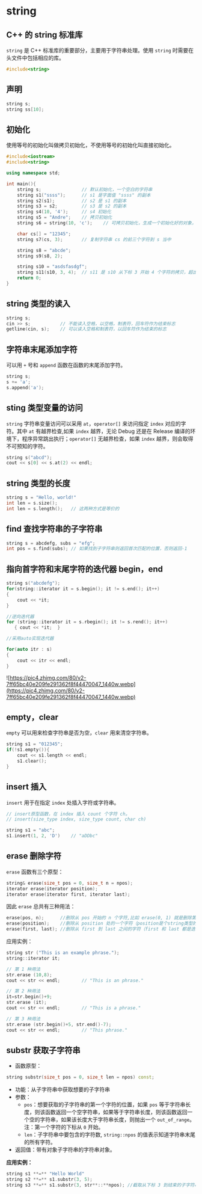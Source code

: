 # string

## C++ 的 string 标准库

`string` 是 C++ 标准库的重要部分，主要用于字符串处理。使用 `string` 时需要在头文件中包括相应的库。

```cpp
#include<string>
```

## 声明

```cpp
string s;
string ss[10];
```

## 初始化

使用等号的初始化叫做拷贝初始化，不使用等号的初始化叫直接初始化。

```cpp
#include<iostream>
#include<string>

using namespace std;

int main(){
    string s;               // 默认初始化，一个空白的字符串
    string s1("ssss");      // s1 是字面值 "ssss" 的副本
    string s2(s1);          // s2 是 s1 的副本
    string s3 = s2;         // s3 是 s2 的副本
    string s4(10, '4');     // s4 初始化
    string s5 = "Andre";    // 拷贝初始化
    string s6 = string(10, 'c');    // 可拷贝初始化，生成一个初始化好的对象，拷贝给 s6

    char cs[] = "12345";
    string s7(cs, 3);       // 复制字符串 cs 的前三个字符到 s 当中

    string s8 = "abcde";
    string s9(s8, 2);

    string s10 = "asdsfasdgf";
    string s11(s10, 3, 4);  // s11 是 s10 从下标 3 开始 4 个字符的拷贝，超出 s10.size 出现未定义
    return 0;
}
```

## string 类型的读入

```cpp
string s;
cin >> s;           // 不能读入空格，以空格，制表符，回车符作为结束标志
getline(cin, s);    // 可以读入空格和制表符，以回车符作为结束的标志
```

## 字符串末尾添加字符

可以用 `+` 号和 `append` 函数在函数的末尾添加字符。

```cpp
string s;
s += 'a';
s.append('a');
```

## sting 类型变量的访问

`string` 字符串变量访问可以采用 `at`，`operator[]` 来访问指定 `index` 对应的字符。其中 `at` 有越界检查,如果 `index` 越界，无论 Debug 还是在 Release 编译的环境下，程序异常跳出执行；`operator[]` 无越界检查，如果 `index` 越界，则会取得不可预知的字符。

```cpp
string s("abcd");
cout << s[0] << s.at(2) << endl;
```

## string 类型的长度

```cpp
string s = "Hello, world!"
int len = s.size();
int len = s.length();   // 这两种方式是等价的
```

## find 查找字符串的子字符串

```cpp
string s = abcdefg, subs = "efg";
int pos = s.find(subs); // 如果找到子字符串则返回首次匹配的位置，否则返回-1
```

## 指向首字符和末尾字符的迭代器 begin，end

```cpp
string s("abcdefg");
for(string::iterator it = s.begin(); it != s.end(); it++)
{
    cout << *it;
}

//逆向迭代器
for (string::iterator it = s.rbegin(); it != s.rend(); it++)
   { cout << *it;  } 

//采用auto实现迭代器

for(auto itr : s)
{
    cout << itr << endl;
}
```

![https://pic4.zhimg.com/80/v2-7ff65bc40e209fe291362f8f44470047_1440w.webp](https://pic4.zhimg.com/80/v2-7ff65bc40e209fe291362f8f44470047_1440w.webp)

## empty，clear

`empty` 可以用来检查字符串是否为空，`clear` 用来清空字符串。

```cpp
string s1 = "012345";
if(!s1.empty()){
    cout << s1.length << endl;
    s1.clear();
}
```

## insert 插入

`insert` 用于在指定 `index` 处插入字符或字符串。

```cpp
// insert原型函数，在 index 插入 count 个字符 ch。
// insert(size_type index, size_type count, char ch)

string s1 = "abc";
s1.insert(1, 2, 'D')    // "aDDbc"
```

## erase 删除字符

`erase` 函数有三个原型：

```cpp
string& erase(size_t pos = 0, size_t n = npos);
iterator erase(iterator position);
iterator erase(iterator first, iterator last);
```

因此 `erase` 总共有三种用法：

```cpp
erase(pos, n);      //删除从 pos 开始的 n 个字符,比如 erase(0, 1) 就是删除第一个字符
erase(position);    //删除从 position 处的一个字符（position是个string类型的迭代器）
erase(first, last); //删除从 first 到 last 之间的字符（first 和 last 都是迭代器）
```

应用实例：

```cpp
string str ("This is an example phrase.");
string::iterator it;

// 第 1 种用法
str.erase (10,8);
cout << str << endl;        // "This is an phrase."

// 第 2 种用法
it=str.begin()+9;
str.erase (it);
cout << str << endl;        // "This is a phrase."

// 第 3 种用法
str.erase (str.begin()+5, str.end()-7);
cout << str << endl;        // "This phrase."
```

## substr 获取子字符串

- 函数原型：

```cpp
string substr(size_t pos = 0, size_t len = npos) const;
```

- 功能：从子字符串中获取想要的子字符串
- 参数：
    - `pos`：想要获取的子字符串的第一个字符的位置，如果 `pos` 等于字符串长度，则该函数返回一个空字符串，如果等于字符串长度，则该函数返回一个空的字符串，如果该长度大于字符串长度，则抛出一个 `out_of_range`。 注：第一个字符的下标从 `0` 开始。
    - `len`：子字符串中要包含的字符数, `string::npos` 的值表示知道字符串末尾的所有字符。
- 返回值：带有对象子字符串的字符串对象。

**应用实例：**

```cpp
string s1 **=** "Hello World"
string s2 **=** s1.substr(3, 5);
string s3 **=** s1.substr(3, str**::**npos); //截取从下标 3 到结束的子字符串
```
